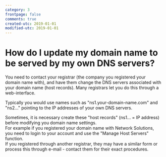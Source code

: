 ```yaml
---
category: 3
frontpage: false
comments: true
created-utc: 2019-01-01
modified-utc: 2019-01-01
---
```

# How do I update my domain name to be served by my own DNS servers?

You need to contact your registrar (the company you registered your domain name with), and have them change the DNS servers associated with your domain name (host records). Many registrars let you do this through a web-interface.

Typically you would use names such as "ns1.your-domain-name.com" and "ns2..." pointing to the IP addresses of your own DNS servers.

Sometimes, it is necessary create these "host records" (ns1... = IP address) before modifying you domain name settings.  
For example if you registered your domain name with Network Solutions, you need to login to your account and use the "Manage Host Servers" function.  
If you registered through another registrar, they may have a similar form or process this through e-mail - contact them for their exact procedures.

